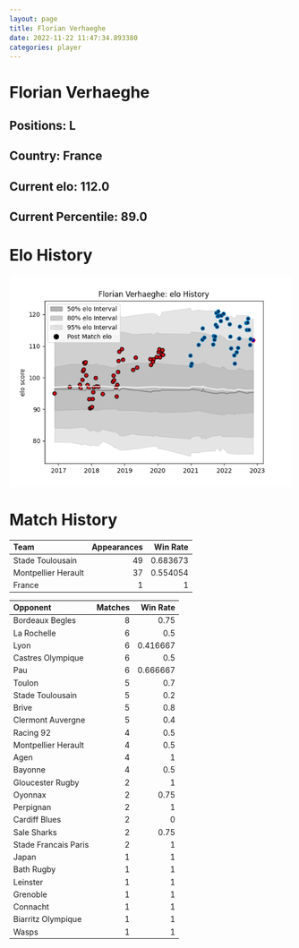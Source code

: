 ```yaml
---  
layout: page  
title: Florian Verhaeghe  
date: 2022-11-22 11:47:34.893380  
categories: player  
---
```

# Florian Verhaeghe

## Positions: L

## Country: France

## Current elo: 112.0

## Current Percentile: 89.0

# Elo History


![elo history](history_FlorianVerhaeghe.png)
# Match History


| Team                |   Appearances |   Win Rate |
|:--------------------|--------------:|-----------:|
| Stade Toulousain    |            49 |   0.683673 |
| Montpellier Herault |            37 |   0.554054 |
| France              |             1 |   1        |

| Opponent             |   Matches |   Win Rate |
|:---------------------|----------:|-----------:|
| Bordeaux Begles      |         8 |   0.75     |
| La Rochelle          |         6 |   0.5      |
| Lyon                 |         6 |   0.416667 |
| Castres Olympique    |         6 |   0.5      |
| Pau                  |         6 |   0.666667 |
| Toulon               |         5 |   0.7      |
| Stade Toulousain     |         5 |   0.2      |
| Brive                |         5 |   0.8      |
| Clermont Auvergne    |         5 |   0.4      |
| Racing 92            |         4 |   0.5      |
| Montpellier Herault  |         4 |   0.5      |
| Agen                 |         4 |   1        |
| Bayonne              |         4 |   0.5      |
| Gloucester Rugby     |         2 |   1        |
| Oyonnax              |         2 |   0.75     |
| Perpignan            |         2 |   1        |
| Cardiff Blues        |         2 |   0        |
| Sale Sharks          |         2 |   0.75     |
| Stade Francais Paris |         2 |   1        |
| Japan                |         1 |   1        |
| Bath Rugby           |         1 |   1        |
| Leinster             |         1 |   1        |
| Grenoble             |         1 |   1        |
| Connacht             |         1 |   1        |
| Biarritz Olympique   |         1 |   1        |
| Wasps                |         1 |   1        |